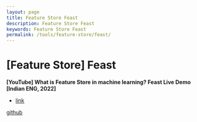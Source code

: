 ```yaml
---
layout: page
title: Feature Store Feast
description: Feature Store Feast
keywords: Feature Store Feast
permalink: /tools/feature-store/feast/
---
```


# [Feature Store] Feast

**[YouTube] What is Feature Store in machine learning? Feast Live Demo [Indian ENG, 2022]**

- [link](https://www.youtube.com/watch?v=iZ8R_EUf_pM)

[github](https://github.com/TripathiAshutosh/feast/)

<br/>
